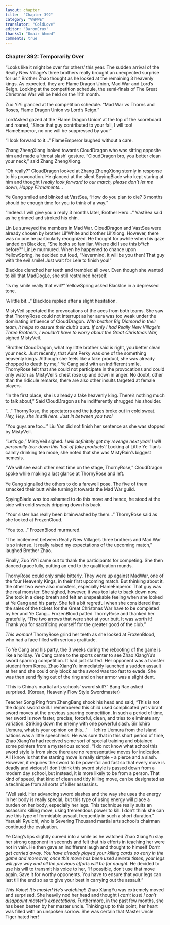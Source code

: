 ```yaml
---
layout: chapter
title:  "Chapter 392"
category: "VWPWE"
translator: "ColdLove"
editor: "BaronCrux"
thanks1: "Umair Ahmed"
comments: true
---
```


### Chapter 392: Temporarily Over

“Looks like it might be over for others’ this year. The sudden arrival of the Really New Village’s three brothers really brought an unexpected surprise for us.” Brother Zhao thought as he looked at the remaining 3 heavenly kings. As expected, they are Flame Dragon Union, Mad War and Lord’s Reign. Looking at the competition schedule, the semi-finals of The Great Christmas War will be held on the 11th month.

Zuo YiYi glanced at the competition schedule.
“Mad War vs Thorns and Roses, Flame Dragon Union vs Lord’s Reign.”

LordAsked gazed at the ‘Flame Dragon Union’ at the top of the scoreboard and roared, “Since that guy contributed to your fall, I will too! FlameEmperor, no one will be suppressed by you!”

“I look forward to it…” FlameEmperor laughed without a care.

Zhang ZhengXiong looked towards CloudDragon who was sitting opposite him and made a ‘throat slash’ gesture. “CloudDragon bro, you better clean your neck,” said Zhang ZhengXiong.

“Oh really?” CloudDragon looked at Zhang ZhengXiong sternly in response to his provocation. He glanced at the silent SpyingBlade who kept staring at him and thought *I really look forward to our match, please don’t let me down, Happy Firmaments…*

Ye Cang smiled and blinked at VastSea, “How do you plan to die? 3 months should be enough time for you to think of a way.”

“Indeed. I will give you a reply 3 months later, Brother Hero…” VastSea said as he grinned and stroked his chin.

Lin Le surveyed the members in Mad War. CloudDragon and VastSea were already chosen by brother Lil’White and brother Lil’Xiong. However, there was no one he particularly recognized. He thought for awhile when his gaze landed on BlackIce, “She looks so familiar. Where did I see this b*tch before?” LinLe murmured. When he happened to chance upon YellowSpring, he decided out loud, “Nevermind, it will be you then! That guy with the evil smile! Just wait for Lele to finish you!”

BlackIce clenched her teeth and trembled all over. Even though she wanted to kill that MadDogLe, she still restrained herself.

“Is my smile really that evil?” YellowSpring asked BlackIce in a depressed tone.

“A little bit…” BlackIce replied after a slight hesitation.

MistyVeil spectated the provocations of the aces from both teams. She saw that ThornyRose could not interrupt as her aura was too weak under the dominating influence of CloudDragon. *With brother Big Diamond in their team, it helps to assure their club’s aura. If only I had Really New Village’s Three Brothers, I wouldn’t have to worry about the Great Christmas War,* sighed MistyVeil.

“Brother CloudDragon, what my little brother said is right, you better clean your neck. Just recently, that Aunt Perky was one of the something heavenly kings. Although she feels like a fake product, she was already chopped to death by me,” Ye Cang said with an indifferent smile. ThornyRose felt that she could not participate in the provocations and could only watch as MistyVeil’s chest rose up and down in anger. No doubt, other than the ridicule remarks, there are also other insults targeted at female players.

“In the first place, she is already a fake heavenly king. There’s nothing much to talk about,” Said CloudDragon as he indifferently shrugged his shoulder.

“...” ThornyRose, the spectators and the judges broke out in cold sweat. *Hey, Hey, she is still here. Just in between you two!*

“You guys are too…” Liu Yan did not finish her sentence as she was stopped by MistyVeil.

“Let’s go,” MistyVeil sighed. *I will definitely get my revenge next year! I will personally tear down this ‘hat of fake products’!* Looking at Little Ye Tian’s calmly drinking tea mode, she noted that she was MistyRain’s biggest nemesis.
 
“We will see each other next time on the stage, ThornyRose,” CloudDragon spoke while making a last glance at ThornyRose and left.　

Ye Cang signalled the others to do a farewell pose. The five of them smacked their butt while turning it towards the Mad War guild.

SpyingBlade was too ashamed to do this move and hence, he stood at the side with cold sweats dripping down his back.

“Your sister has really been brainwashed by them...” ThornyRose said as she looked at FrozenCloud.

“You too...” FrozenBlood murmured.

“The incitement between Really New Village’s three brothers and Mad War is so intense. It really raised my expectations of the upcoming match,” laughed Brother Zhao.

Finally, Zuo YiYi came out to thank the participants for competing. She then danced gracefully, putting an end to the qualification rounds.

ThornyRose could only smile bitterly. They were up against MadWar, one of the four Heavenly Kings, in their first upcoming match. But thinking about it, the other two were also monsters, especially FlameEmperor. That guy was the real monster. She sighed, however, it was too late to back down now. She took in a deep breath and felt an unspeakable feeling when she looked at Ye Cang and his party. She felt a bit regretful when she considered that the sales of the tickets for the Great Christmas War have to be completed by her and Ye Cang… FrozenBlood patted ThornyRose and thanked her gratefully, “The two arrows that were shot at your butt. It was worth it! Thank you for sacrificing yourself for the greater good of the club.”

*This woman!* ThornyRose grind her teeth as she looked at FrozenBlood, who had a face filled with serious gratitude.

To Ye Cang and his party, the 3 weeks during the rebooting of the game is like a holiday. Ye Cang came to the sports center to see Zhao XiangYu’s sword sparring competition. It had just started. Her opponent was a transfer student from Korea. Zhao XiangYu immediately launched a sudden assault at her and she could only block as the sword was too fast to evade. She was then send flying out of the ring and on her armor was a slight dent.

“This is China’s martial arts schools’ sword skill?” Bang Rae asked surprised. (Korean, Heavenly Flow Style Swordmaster)

Teacher Song Ping from ZhengBang shook his head and said, “This is not the dojo’s sword skill. I remembered this child used complicated yet vibrant sword moves at the previous sparring competition. In such a period of time, her sword is now faster, precise, forceful, clean, and tries to eliminate any variation. Striking down the enemy with one powerful slash. Sir Ichiro Uemura, what is your opinion on this…”
　
Ichiro Uemura from the Island nations was a little speechless. He was sure that in this short period of time,  Zhao XiangYu had received some sort of special training and obtained some pointers from a mysterious school. “I do not know what school this sword style is from since there are no representative moves for indication. All I know is that the starting move is really simple - a pierce and a slash. However, it requires the sword to be powerful and fast so that every move is deadly and vicious! I don’t think this sword style is passed down from a modern day school, but instead, it is more likely to be from a person. That kind of speed, that kind of clean and tidy killing move, can be designated as a technique from all sorts of killer assassins. 

“Well said. Her advancing sword slashes and the way she uses the energy in her body is really special, but this type of using energy will place a burden on her body, especially her legs. This technique really suits an assassin’s killing move, using tremendous power to kill. I don’t think she can use this type of formidable assault frequently in such a short duration.” Yasuaki Ryuichi, who is Severing Thousand martial arts school’s chairman continued the evaluation.

Ye Cang’s lips slightly curved into a smile as he watched Zhao XiangYu slay her strong opponent in seconds and felt that his efforts in teaching her were not in vain. He then gave an indifferent laugh and thought to himself *Don’t get carried away. You have already played your killing cards so early in the game and moreover, once this move has been used several times, your legs will give way and all the previous efforts will be for naught.* He decided to use his will to transmit his voice to her, “If possible, don’t use that move again. Save it for worthy opponents. You have to ensure that your legs can last till the end so as to give your best in carrying out the assault.”

*This Voice! It’s master! He’s watching!!* Zhao XiangYu was extremely moved and surprised. She heavily nod her head and thought *I can’t lose! I can’t disappoint master’s expectations.* Furthermore, in the past few months, she has been beaten by her master uncle. Thinking up to this point, her heart was filled with an unspoken sorrow. She was certain that Master Uncle Tiger hated her!
